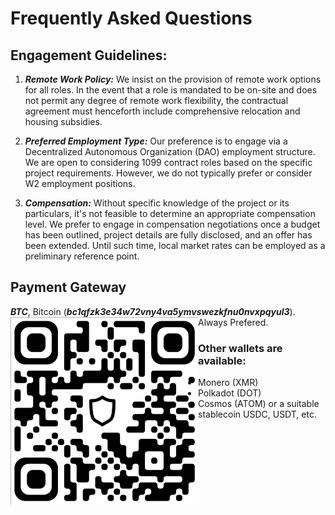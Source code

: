 # Frequently Asked Questions

## Engagement Guidelines:

1. ***Remote Work Policy:*** We insist on the provision of remote work options for all roles. In the event that a role is mandated to be on-site and does not permit any degree of remote work flexibility, the contractual agreement must henceforth include comprehensive relocation and housing subsidies.

2. ***Preferred Employment Type:*** Our preference is to engage via a Decentralized Autonomous Organization (DAO) employment structure. We are open to considering 1099 contract roles based on the specific project requirements. However, we do not typically prefer or consider W2 employment positions.

3. ***Compensation:*** Without specific knowledge of the project or its particulars, it's not feasible to determine an appropriate compensation level. We prefer to engage in compensation negotiations once a budget has been outlined, project details are fully disclosed, and an offer has been extended. Until such time, local market rates can be employed as a preliminary reference point.

## Payment Gateway
***BTC***, Bitcoin (***bc1qfzk3e34w72vny4va5ymvswezkfnu0nvxpqyul3***).  Always Prefered.
<img align="left" src="images/bc1qfzk3e34w72vny4va5ymvswezkfnu0nvxpqyul3.png" width=300px alt="bc1qfzk3e34w72vny4va5ymvswezkfnu0nvxpqyul3">


### Other wallets are available:
- Monero (XMR)
- Polkadot (DOT)
- Cosmos (ATOM) or a suitable stablecoin USDC, USDT, etc.
